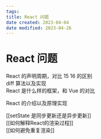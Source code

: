 ```yaml
---
tags:
title: React 问题
date created: 2023-04-04
date modified: 2023-04-26
---
```


# React 问题

React 的声明周期，对比 15 16 的区别  
diff 算法以及实现  
React 是什么样的框架，和 Vue 的对比

React 的介绍以及原理实现

[[setState 是同步更新还是异步更新]]  
[[如何解释React的渲染过程]]  
[[如何避免重复渲染]]
